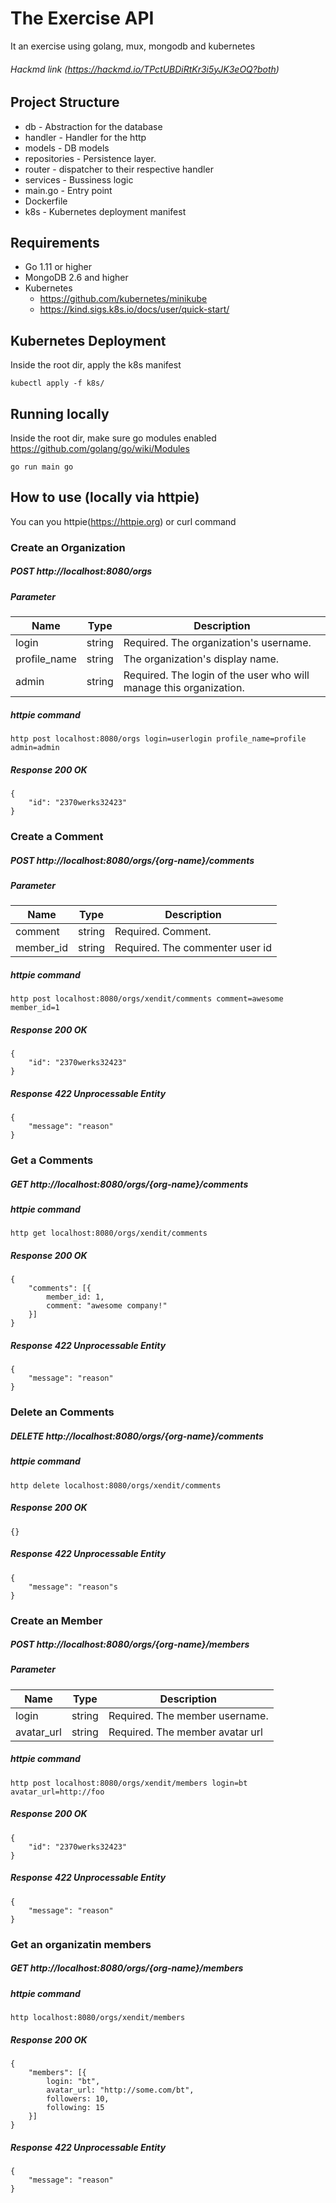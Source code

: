 # The Exercise API
It an exercise using golang, mux, mongodb and kubernetes
###### Hackmd link (https://hackmd.io/TPctUBDiRtKr3i5yJK3eOQ?both)
## Project Structure
* db - Abstraction for the database
* handler - Handler for the http
* models - DB models
* repositories - Persistence layer.
* router -  dispatcher to their respective handler
* services - Bussiness logic
* main.go - Entry point
* Dockerfile
* k8s - Kubernetes deployment manifest
## Requirements
* Go 1.11 or higher
* MongoDB 2.6 and higher
* Kubernetes
    * https://github.com/kubernetes/minikube
    * https://kind.sigs.k8s.io/docs/user/quick-start/
## Kubernetes Deployment
Inside the root dir, apply the k8s manifest
```
kubectl apply -f k8s/
```
## Running locally
Inside the root dir, make sure go modules enabled  https://github.com/golang/go/wiki/Modules
```
go run main go
```
## How to use (locally via httpie)
You can you httpie(https://httpie.org) or curl command
### Create an Organization
##### POST http://localhost:8080/orgs
##### Parameter
| Name | Type | Description |
| -------- | -------- | -------- |
| login     | string     | Required. The organization's username.     |
| profile_name     | string     | The organization's display name.     |
| admin     | string     | Required. The login of the user who will manage this organization.     |
##### httpie command
```
http post localhost:8080/orgs login=userlogin profile_name=profile admin=admin
```
##### Response 200 OK
```
{
    "id": "2370werks32423"
}
```
### Create a Comment
##### POST http://localhost:8080/orgs/{org-name}/comments
##### Parameter
| Name | Type | Description |
| -------- | -------- | -------- |
| comment     | string     | Required. Comment.     |
|  member_id    | string     | Required. The commenter user id|
##### httpie command
```
http post localhost:8080/orgs/xendit/comments comment=awesome member_id=1
```
##### Response 200 OK
```
{
    "id": "2370werks32423"
}
```
##### Response 422 Unprocessable Entity
```
{
    "message": "reason"
}
```
### Get a Comments
##### GET http://localhost:8080/orgs/{org-name}/comments
##### httpie command
```
http get localhost:8080/orgs/xendit/comments
```
##### Response 200 OK
```
{
    "comments": [{
        member_id: 1,
        comment: "awesome company!"
    }]
}
```
##### Response 422 Unprocessable Entity
```
{
    "message": "reason"
}
```
### Delete an Comments
##### DELETE http://localhost:8080/orgs/{org-name}/comments
##### httpie command
```
http delete localhost:8080/orgs/xendit/comments
```
##### Response 200 OK
```
{}
```
##### Response 422 Unprocessable Entity
```
{
    "message": "reason"s
}
```
### Create an Member
##### POST http://localhost:8080/orgs/{org-name}/members
##### Parameter
| Name | Type | Description |
| -------- | -------- | -------- |
| login     | string     | Required. The member username.     |
| avatar_url    | string     | Required. The member avatar url |
##### httpie command
```
http post localhost:8080/orgs/xendit/members login=bt avatar_url=http://foo
```
##### Response 200 OK
```
{
    "id": "2370werks32423"
}
```
##### Response 422 Unprocessable Entity
```
{
    "message": "reason"
}
```
### Get an organizatin members
##### GET http://localhost:8080/orgs/{org-name}/members
##### httpie command
```
http localhost:8080/orgs/xendit/members
```
##### Response 200 OK
```
{
    "members": [{
        login: "bt",
        avatar_url: "http://some.com/bt",
        followers: 10,
        following: 15
    }]
}
```
##### Response 422 Unprocessable Entity
```
{
    "message": "reason"
}
```
